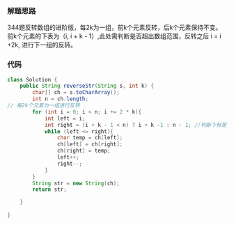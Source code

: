 ### 解题思路
344题反转数组的进阶版，每2k为一组，前k个元素反转，后k个元素保持不变。
前k个元素的下表为（i, i + k - 1）,此处需判断是否超出数组范围，反转之后 i = i +2k,
进行下一组的反转。


### 代码

```java
class Solution {
    public String reverseStr(String s, int k) {
        char[] ch = s.toCharArray();
        int n = ch.length;
// 每2k个元素为一组进行反转
        for (int i = 0; i < n; i += 2 * k){
            int left = i;
            int right = (i + k - 1 < n) ? i + k -1 : n - 1; //判断下标是否越界
            while (left <= right){
                char temp = ch[left];
                ch[left] = ch[right];
                ch[right] = temp;
                left++;
                right--;
            }
        }
        String str = new String(ch);
        return str;

    }
   
}
```